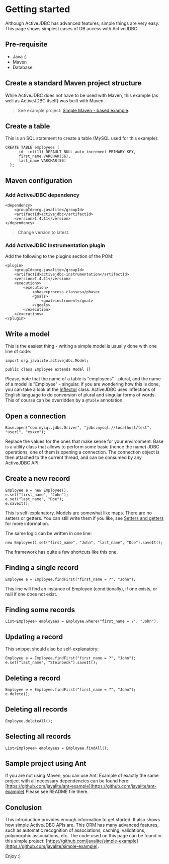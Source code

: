 <div class="page-header">
   <h1>Getting started</h1>
</div>


Although ActiveJDBC has advanced features, simple things are very easy. This page shows simplest cases of DB access with ActiveJDBC.

## Pre-requisite

- Java :)
- Maven
- Database

## Create a standard Maven project structure

While ActiveJDBC does not have to be used with Maven, this example (as well as ActiveJDBC itself) was built with Maven.

> See example project: [Simple Maven - based example](https://github.com/javalite/simple-example).

## Create a table

This is an SQL statement to create a table (MySQL used for this example):

~~~~ {.prettyprint}
CREATE TABLE employees (
      id  int(11) DEFAULT NULL auto_increment PRIMARY KEY,
      first_name VARCHAR(56),
      last_name VARCHAR(56)
  );
~~~~

## Maven configuration

### Add ActiveJDBC dependency

~~~~ {.xml}
<dependency>
    <groupId>org.javalite</groupId>
    <artifactId>activejdbc</artifactId>
    <version>1.4.11</version>
</dependency>
~~~~

> Change version to latest.

### Add ActiveJDBC Instrumentation plugin

Add the     following to the plugins section of the POM:

~~~~ {.xml}
<plugin>
    <groupId>org.javalite</groupId>
    <artifactId>activejdbc-instrumentation</artifactId>
    <version>1.4.11</version>
    <executions>
        <execution>
            <phase>process-classes</phase>
            <goals>
                <goal>instrument</goal>
            </goals>
        </execution>
    </executions>
</plugin>
~~~~

## Write a model

This is the easiest thing - writing a simple model is usually done with one line of code:

~~~~ {.java}
import org.javalite.activejdbc.Model;

public class Employee extends Model {}
~~~~

Please, note that the name of a table is "employees" - plural, and the name of a model is "Employee" - singular.
If you are wondering how this is done, you can take a look at the [Inflector](https://github.com/javalite/activejdbc/blob/master/javalite-common/src/main/java/org/javalite/common/Inflector.java#L120)
class.
ActiveJDBC uses inflections of English language to do conversion of plural and singular forms of words.
This of course can be overridden by a `@Table` annotation.

## Open a connection

~~~~ {.java}
Base.open("com.mysql.jdbc.Driver", "jdbc:mysql://localhost/test", "user1", "xxxxx");
~~~~

Replace the values for the ones that make sense for your environment. Base is a utility class that allows to perform
some basic (hence the name) JDBC operations, one of them is opening a connection. The connection object is then attached
to the current thread, and can be consumed by any ActiveJDBC API.

## Create a new record

~~~~ {.java}
Employee e = new Employee();
e.set("first_name", "John");
e.set("last_name", "Doe");
e.saveIt();
~~~~

This is self-explanatory. Models are somewhat like maps. There are no setters or getters.
You can still write them if you like, see [Setters and getters](setters_and_getters) for more information.

The same logic can be written in one line:

~~~~ {.java}
new Employee().set("first_name", "John", "last_name", "Doe").saveIt();
~~~~

The framework has quite a few shortcuts like this one.

## Finding a single record

~~~~ {.java}
Employee e = Employee.findFirst("first_name = ?", "John");
~~~~

This line will find an instance of Employee (conditionally), if one exists, or null if one does not exist.

## Finding some records

~~~~ {.java}
List<Employee> employees = Employee.where("first_name = ?", "John");
~~~~

## Updating a record

This snippet should also be self-explanatory:

~~~~ {.java}
Employee e = Employee.findFirst("first_name = ?", "John");
e.set("last_name", "Steinbeck").saveIt();
~~~~

## Deleting a record

~~~~ {.java}
Employee e = Employee.findFirst("first_name = ?", "John");
e.delete();
~~~~

## Deleting all records

~~~~ {.java}
Employee.deleteAll();
~~~~

## Selecting all records

~~~~ {.java}
List<Employee> employees = Employee.findAll();
~~~~

## Sample project using Ant

If you are not using Maven, you can use Ant. Example of exactly the same project with all necessary dependencies can be found
here: [https://github.com/javalite/ant-example](https://github.com/javalite/ant-example) Please see README file there.

## Conclusion

This introduction provides enough information to get started. It also shows how simple ActiveJDBC APIs are.
This ORM has many advanced features, such as automatic recognition of associations, caching, validations, polymorphic
associations, etc. The code used on this page can be found in this simple project:
[https://github.com/javalite/simple-example](https://github.com/javalite/simple-example).

Enjoy :)
